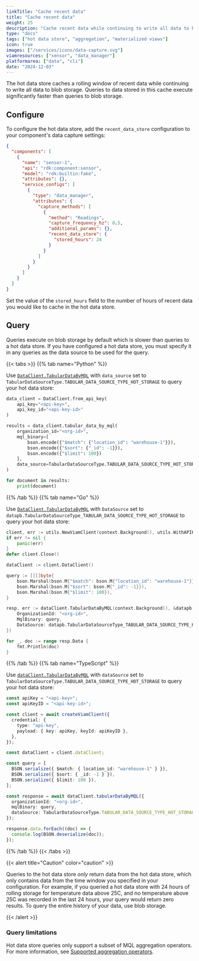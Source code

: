 ```yaml
---
linkTitle: "Cache recent data"
title: "Cache recent data"
weight: 25
description: "Cache recent data while continuing to write all data to blob storage."
type: "docs"
tags: ["hot data store", "aggregation", "materialized views"]
icon: true
images: ["/services/icons/data-capture.svg"]
viamresources: ["sensor", "data_manager"]
platformarea: ["data", "cli"]
date: "2024-12-03"
---
```


The hot data store caches a rolling window of recent data while continuing to write all data to blob storage.
Queries to data stored in this cache execute significantly faster than queries to blob storage.

## Configure

To configure the hot data store, add the `recent_data_store` configuration to your component's data capture settings:

```json {class="line-numbers linkable-line-numbers" data-line="17-19"}
{
  "components": [
    {
      "name": "sensor-1",
      "api": "rdk:component:sensor",
      "model": "rdk:builtin:fake",
      "attributes": {},
      "service_configs": [
        {
          "type": "data_manager",
          "attributes": {
            "capture_methods": [
              {
                "method": "Readings",
                "capture_frequency_hz": 0.5,
                "additional_params": {},
                "recent_data_store": {
                  "stored_hours": 24
                }
              }
            ]
          }
        }
      ]
    }
  ]
}
```

Set the value of the `stored_hours` field to the number of hours of recent data you would like to cache in the hot data store.

## Query

Queries execute on blob storage by default which is slower than queries to a hot data store.
If you have configured a hot data store, you must specify it in any queries as the data source to be used for the query.

{{< tabs >}}
{{% tab name="Python" %}}

Use [`DataClient.TabularDataByMQL`](/dev/reference/apis/data-client/#tabulardatabymql) with `data_source` set to `TabularDataSourceType.TABULAR_DATA_SOURCE_TYPE_HOT_STORAGE` to query your hot data store:

```python
data_client = DataClient.from_api_key(
    api_key="<api-key>",
    api_key_id="<api-key-id>"
)

results = data_client.tabular_data_by_mql(
    organization_id="<org-id>",
    mql_binary=[
        bson.encode({"$match": {"location_id": "warehouse-1"}}),
        bson.encode({"$sort": {"_id": -1}}),
        bson.encode({"$limit": 100})
    ],
    data_source=TabularDataSourceType.TABULAR_DATA_SOURCE_TYPE_HOT_STORAGE
)

for document in results:
    print(document)
```

{{% /tab %}}
{{% tab name="Go" %}}

Use [`DataClient.TabularDataByMQL`](https://pkg.go.dev/go.viam.com/rdk/app#DataClient.TabularDataByMQL) with `DataSource` set to `datapb.TabularDataSourceType_TABULAR_DATA_SOURCE_TYPE_HOT_STORAGE` to query your hot data store:

```go
client, err := utils.NewViamClient(context.Background(), utils.WithAPIKey("<api-key>", "<api-key-id>"))
if err != nil {
    panic(err)
}
defer client.Close()

dataClient := client.DataClient()

query := [][]byte{
    bson.Marshal(bson.M{"$match": bson.M{"location_id": "warehouse-1"}}),
    bson.Marshal(bson.M{"$sort": bson.M{"_id": -1}}),
    bson.Marshal(bson.M{"$limit": 100}),
}

resp, err := dataClient.TabularDataByMQL(context.Background(), &datapb.TabularDataByMQLRequest{
    OrganizationId: "<org-id>",
    MqlBinary: query,
    DataSource: datapb.TabularDataSourceType_TABULAR_DATA_SOURCE_TYPE_HOT_STORAGE,
})

for _, doc := range resp.Data {
    fmt.Println(doc)
}
```

{{% /tab %}}
{{% tab name="TypeScript" %}}

Use [`dataClient.TabularDataByMQL`](/dev/reference/apis/data-client/#tabulardatabymql) with `dataSource` set to `TabularDataSourceType.TABULAR_DATA_SOURCE_TYPE_HOT_STORAGE` to query your hot data store:

```typescript
const apiKey = "<api-key>";
const apiKeyID = "<api-key-id>";

const client = await createViamClient({
  credential: {
    type: "api-key",
    payload: { key: apiKey, keyId: apiKeyID },
  },
});

const dataClient = client.dataClient;

const query = [
  BSON.serialize({ $match: { location_id: "warehouse-1" } }),
  BSON.serialize({ $sort: { _id: -1 } }),
  BSON.serialize({ $limit: 100 }),
];

const response = await dataClient.tabularDataByMQL({
  organizationId: "<org-id>",
  mqlBinary: query,
  dataSource: TabularDataSourceType.TABULAR_DATA_SOURCE_TYPE_HOT_STORAGE,
});

response.data.forEach((doc) => {
  console.log(BSON.deserialize(doc));
});
```

{{% /tab %}}
{{< /tabs >}}

{{< alert title="Caution" color="caution" >}}

Queries to the hot data store _only_ return data from the hot data store, which only contains data from the time window you specified in your configuration.
For example, if you queried a hot data store with 24 hours of rolling storage for temperature data above 25C, and no temperature above 25C was recorded in the last 24 hours, your query would return zero results.
To query the entire history of your data, use blob storage.

{{< /alert >}}

### Query limitations

Hot data store queries only support a subset of MQL aggregation operators.
For more information, see [Supported aggregation operators](/data-ai/data/query/#supported-aggregation-operators).
